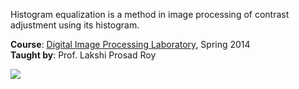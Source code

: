 Histogram equalization is a method in image processing of contrast adjustment
using its histogram.

**Course**: [Digital Image Processing Laboratory], Spring 2014<br>
**Taught by**: Prof. Lakshi Prosad Roy

![](https://ga-beacon.deno.dev/G-G1E8HNDZYY:v51jklKGTLmC3LAZ4rJbIQ/github.com/moocf/video-histogram-equalization.matlab)

[Digital Image Processing Laboratory]: https://github.com/nitrece/digital-image-processing-laboratory
